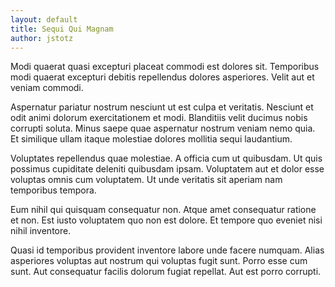 ```yaml
---
layout: default
title: Sequi Qui Magnam
author: jstotz
---
```


Modi quaerat quasi excepturi placeat commodi est dolores sit. Temporibus modi quaerat excepturi debitis repellendus dolores asperiores. Velit aut et veniam commodi.

Aspernatur pariatur nostrum nesciunt ut est culpa et veritatis. Nesciunt et odit animi dolorum exercitationem et modi. Blanditiis velit ducimus nobis corrupti soluta. Minus saepe quae aspernatur nostrum veniam nemo quia. Et similique ullam itaque molestiae dolores mollitia sequi laudantium.

Voluptates repellendus quae molestiae. A officia cum ut quibusdam. Ut quis possimus cupiditate deleniti quibusdam ipsam. Voluptatem aut et dolor esse voluptas omnis cum voluptatem. Ut unde veritatis sit aperiam nam temporibus tempora.

Eum nihil qui quisquam consequatur non. Atque amet consequatur ratione et non. Est iusto voluptatem quo non est dolore. Et tempore quo eveniet nisi nihil inventore.

Quasi id temporibus provident inventore labore unde facere numquam. Alias asperiores voluptas aut nostrum qui voluptas fugit sunt. Porro esse cum sunt. Aut consequatur facilis dolorum fugiat repellat. Aut est porro corrupti.
